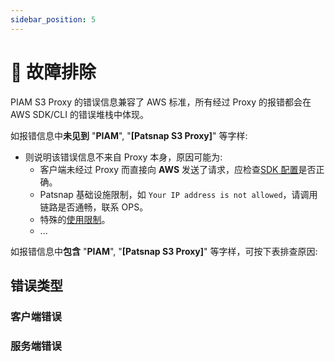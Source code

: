 ```yaml
---
sidebar_position: 5
---
```


# 🐛 故障排除

PIAM S3 Proxy 的错误信息兼容了 AWS 标准，所有经过 Proxy 的报错都会在 AWS SDK/CLI 的错误堆栈中体现。

如报错信息中**未见到** "**PIAM**", "**[Patsnap S3 Proxy]**" 等字样: 
- 则说明该错误信息不来自 Proxy 本身，原因可能为:
  - 客户端未经过 Proxy 而直接向 **AWS** 发送了请求，应检查[SDK 配置](/docs/user/s3/usage)是否正确。
  - Patsnap 基础设施限制，如 `Your IP address is not allowed`，请调用链路是否通畅，联系 OPS。
  - 特殊的[使用限制](/docs/user/s3/limitation)。
  - ...

如报错信息中**包含** "**PIAM**", "**[Patsnap S3 Proxy]**" 等字样，可按下表排查原因:

## 错误类型

[//]: # (https://google-cloud.gitbook.io/api-design-guide/errors)

### 客户端错误

[//]: # (| Account Code | Description   |)

[//]: # (|--------------|---------------|)

[//]: # (| 3977         | AWS 中国账号      |)

[//]: # (| 7478         | AWS 美国账号      |)

[//]: # (| 0066         | AWS 美国账号-数据处理 |)

[//]: # (| 4258         | Tencent 全球账号  |)

### 服务端错误

[//]: # (错误信息里面放链接)
